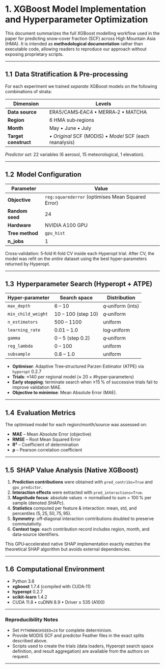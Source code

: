 # 1. XGBoost Model Implementation and Hyperparameter Optimization

This document summarizes the full XGBoost modelling workflow used in the paper for predicting snow‑cover fraction (SCF) across High Mountain Asia (HMA). It is intended as **methodological documentation** rather than executable code, allowing readers to reproduce our approach without exposing proprietary scripts.

---

## 1.1  Data Stratification & Pre‑processing

For each experiment we trained *separate* XGBoost models on the following combinations of strata:

| Dimension | Levels |
|-----------|--------|
| **Data source** | ERA5/CAMS‑EAC4 • MERRA‑2 • MATCHA |
| **Region** | 6 HMA sub‑regions |
| **Month**  | May • June • July |
| **Target construct** | • *Original* SCF (MODIS)  • *Model* SCF (each reanalysis) |

*Predictor set*: 22 variables (6 aerosol, 15 meteorological, 1 elevation).

---

## 1.2  Model Configuration

| Parameter | Value |
|-----------|-------|
| **Objective** | `reg:squarederror` (optimises Mean Squared Error) |
| **Random seed** | 24 |
| **Hardware** | NVIDIA A100 GPU |
| **Tree method** | `gpu_hist` |
| **n_jobs** | 1 |

Cross‑validation: 5‑fold K‑fold CV inside each Hyperopt trial. After CV, the model was refit on the *entire* dataset using the best hyper‑parameters returned by Hyperopt.

---

## 1.3  Hyperparameter Search (Hyperopt + ATPE)

| Hyper‑parameter | Search space | Distribution |
|-----------------|-------------|--------------|
| `max_depth` | 6 – 10 | *q*‑uniform (ints) |
| `min_child_weight` | 10 – 100 (step 10) | *q*‑uniform |
| `n_estimators` | 500 – 1100 | uniform |
| `learning_rate` | 0.01 – 1.0 | log‑uniform |
| `gamma` | 0 – 5 (step 0.2) | *q*‑uniform |
| `reg_lambda` | 0 – 100 | uniform |
| `subsample` | 0.8 – 1.0 | uniform |

- **Optimiser**: Adaptive Tree‑structured Parzen Estimator (ATPE) via `hyperopt` 0.2.7  
- **Trials**: ≈140 per regional model (≈ 20 × #hyper‑parameters)  
- **Early stopping**: terminate search when ≥15 % of successive trials fail to improve validation MAE.
- **Objective to minimise**: Mean Absolute Error (MAE).

---

## 1.4  Evaluation Metrics

The optimised model for each region/month/source was assessed on:

* **MAE** – Mean Absolute Error (objective)
* **RMSE** – Root Mean Squared Error
* **R²** – Coefficient of determination
* **ρ** – Pearson correlation coefficient

---

## 1.5  SHAP Value Analysis (Native XGBoost)

1. **Prediction contributions** were obtained with `pred_contribs=True` and `gpu_predictor`.
2. **Interaction effects** were extracted with `pred_interactions=True`.
3. **Magnitude focus**: absolute values → normalised to sum = 100 % per sample (denoted *SHAPc*).
4. **Statistics** computed per feature & interaction: mean, std, and percentiles (5, 25, 50, 75, 95).
5. **Symmetry**: off‑diagonal interaction contributions doubled to preserve commutativity.
6. **Context tags**: each contribution record includes region, month, and data‑source identifiers.

This GPU‑accelerated native SHAP implementation exactly matches the theoretical SHAP algorithm but avoids external dependencies.

---

## 1.6  Computational Environment

* Python 3.8
* **xgboost** 1.7.4 (compiled with CUDA‑11)
* **hyperopt** 0.2.7
* **scikit‑learn** 1.4.2
* CUDA 11.8 • cuDNN 8.9 • Driver ≥ 535 (A100)

---

### Reproducibility Notes

* Set `PYTHONHASHSEED=24` for complete determinism.  
* Provide MODIS SCF and predictor Feather files in the exact splits described above.  
* Scripts used to create the trials (data loaders, Hyperopt search space definition, and result aggregation) are available from the authors on request.

---


